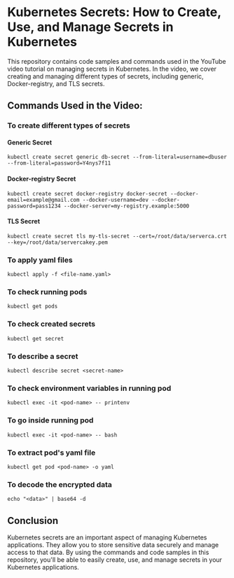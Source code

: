 # Kubernetes Secrets: How to Create, Use, and Manage Secrets in Kubernetes

This repository contains code samples and commands used in the YouTube video tutorial on managing secrets in Kubernetes. In the video, we cover creating and managing different types of secrets, including generic, Docker-registry, and TLS secrets.

## Commands Used in the Video:

### To create different types of secrets
#### Generic Secret
```
kubectl create secret generic db-secret --from-literal=username=dbuser --from-literal=password=Y4nys7f11
```

#### Docker-registry Secret
```kubectl create secret docker-registry docker-secret --docker-email=example@gmail.com --docker-username=dev --docker-password=pass1234 --docker-server=my-registry.example:5000```

#### TLS Secret
```kubectl create secret tls my-tls-secret --cert=/root/data/serverca.crt --key=/root/data/servercakey.pem```

### To apply yaml files
```kubectl apply -f <file-name.yaml>```

### To check running pods
```kubectl get pods```

### To check created secrets
```kubectl get secret```

### To describe a secret
```kubectl describe secret <secret-name>```

### To check environment variables in running pod
```kubectl exec -it <pod-name> -- printenv```

### To go inside running pod
```kubectl exec -it <pod-name> -- bash```

### To extract pod's yaml file
```kubectl get pod <pod-name> -o yaml```

### To decode the encrypted data
```echo "<data>" | base64 -d```

## Conclusion
Kubernetes secrets are an important aspect of managing Kubernetes applications. They allow you to store sensitive data securely and manage access to that data. By using the commands and code samples in this repository, you'll be able to easily create, use, and manage secrets in your Kubernetes applications.
